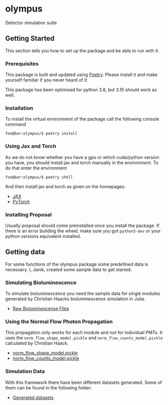 # olympus

Detector simulation suite

## Getting Started

This section tells you how to set up the package and be able to run with it.

### Prerequisites

This package is built and updated using [Poetry](https://python-poetry.org/).
Please install it and make yourself familiar if you never heard of it.

This package has been optimised for python 3.8, but 3.10 should work as well.

### Installation

To install the virtual environment of the package call the following console command

```console
foo@bar:olympus/$ poetry install
```

### Using Jax and Torch

As we do not know whether you have a gpu or which cuda/python version you have, you
should install jax and torch manually in the environment. To do that enter the
environment

```console
foo@bar:olympus/$ poetry shell
```

And then install jax and torch as given on the homepages:

* [JAX](https://jax.readthedocs.io/en/latest/installation.html)
* [PyTorch](https://pytorch.org/)

### Installing Proposal

Usually proposal should come preinstalled once you install the package. If there is
an error building the wheel, make sure you got `python3-dev` or your python versions
equivalent installed.

## Getting data

For some functions of the olympus package some predefined data is necessary. I, Janik,
created some sample data to get started.

### Simulating Bioluminescence

To simulate bioluminescence you need the sample data for single modules generated by
Christian Haacks bioluminescence simulation in Julia.

* [Raw Bioluminescense Files](https://syncandshare.lrz.de/getlink/fiTXFjeZud52eDKk9QL2uu/biolumi_sims.tar.gz)

### Using the Normal Flow Photon Propagation

This propagation only works for each module and not for individual PMTs. It uses
the `norm_flow_shape_model.pickle` and `norm_flow_counts_model.pickle` calculated by
Christian Haack.

* [norm_flow_shape_model.pickle](https://syncandshare.lrz.de/getlink/fiHWMNiXZBG6sZvEhoxRvj/normal_flow_shape_model.pickle)
* [norm_flow_counts_model.pickle](https://syncandshare.lrz.de/getlink/fi61p1JQTJtc842ArbbegP/normal_flow_counts_model.pickle)

### Simulation Data

With this framework there have been different datasets generated. Some of them can be
found in the following folder:

* [Generated datasets](https://syncandshare.lrz.de/getlink/fi9JRDFCLKWkyNShnzUhpZ/datasets)